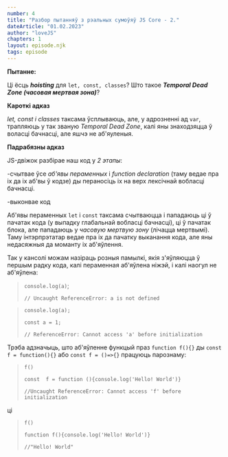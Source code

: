 ```yaml
---
number: 4
title: "Разбор пытанняў з рэальных сумоўяў JS Core - 2."
dateArticle: "01.02.2023"
author: "loveJS"
chapters: 1
layout: episode.njk
tags: episode
---
```


**Пытанне:**

Ці ёсць **_hoisting_** для `let, const, classes`? Што такое **_Temporal Dead Zone (часовая мертвая зона)_**?

**Кароткі адказ**

_let, const і classes_ таксама ўсплываюць, але, у адрозненні ад `var`, трапляюць у так званую _Temporal Dead Zone_, калі яны знаходзяцца ў воласці бачнасці, але яшчэ не аб'яуленыя.

**Падрабязны адказ**

JS-двіжок разбірае наш код у _2 этапы_:

-счытвае ўсе _аб'явы пераменных_ і _function declaration_ (таму ведае пра іх да іх аб'вы ў кодзе) ды пераносіць іх на верх лексічнай вобласці бачнасці.

-выконвае код

Аб'явы пераменных `let` і `const` таксама счытваюцца і пападаюць ці ў пачатак кода (у выпадку глабальнай вобласці бачнасці), ці ў пачатак блока, але пападаюць у _часовую мертвую зону_ (лічацца мертвымі). Таму інтэрпрэтатар ведае пра іх да пачатку выканання кода, але яны недасяжныя да моманту іх аб'яўлення.

Так у кансолі можам назіраць розныя памылкі, якія з'яўляюцца ў першым радку кода, калі пераменная аб'яўлена ніжэй, і калі наогул не аб'яўлена:

> `console.log(a)`;
>
> `// Uncaught ReferenceError: a is not defined`

> `console.log(a);`
>
> `const a = 1;`
>
> `// ReferenceError: Cannot access 'a' before initialization`

Трэба адзначыць, што аб'яўленне функцый праз `function f(){}` ды `const f = function(){}` або `const f = ()=>{}` працуюць парознаму:

> `f()`
>
> `const  f = function (){console.log('Hello! World')}`
>
> `//Uncaught ReferenceError: Cannot access 'f' before initialization`

ці

> `f()`
>
> `function f(){console.log('Hello! World')}`
>
> `//"Hello! World"`
